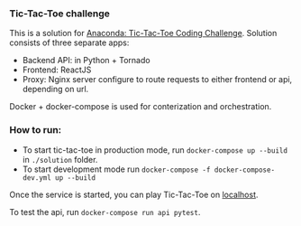 ### Tic-Tac-Toe challenge

This is a solution for [Anaconda: Tic-Tac-Toe Coding Challenge](https://github.com/ContinuumIO/tic-tac-toe-challenge).
Solution consists of three separate apps:
- Backend API: in Python + Tornado
- Frontend: ReactJS
- Proxy: Nginx server configure to route requests to either frontend or api, depending on url.

Docker + docker-compose is used for conterization and orchestration.

### How to run:
- To start tic-tac-toe in production mode, run `docker-compose up --build` in `./solution` folder.
- To start development mode run `docker-compose -f docker-compose-dev.yml up --build`

Once the service is started, you can play Tic-Tac-Toe on [localhost](http://localhost).

To test the api, run `docker-compose run api pytest`.
